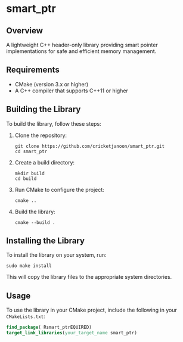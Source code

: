 # smart_ptr

## Overview
A lightweight C++ header-only library providing smart pointer implementations for safe and efficient memory management.

## Requirements
- CMake (version 3.x or higher)
- A C++ compiler that supports C++11 or higher

## Building the Library
To build the library, follow these steps:

1. Clone the repository:
   ```
   git clone https://github.com/cricketjanoon/smart_ptr.git
   cd smart_ptr
   ```

2. Create a build directory:
   ```
   mkdir build
   cd build
   ```

3. Run CMake to configure the project:
   ```
   cmake ..
   ```

4. Build the library:
   ```
   cmake --build .
   ```

## Installing the Library
To install the library on your system, run:
```
sudo make install
```

This will copy the library files to the appropriate system directories.

## Usage
To use the library in your CMake project, include the following in your `CMakeLists.txt`:
```cmake
find_package( Rsmart_ptrEQUIRED)
target_link_libraries(your_target_name smart_ptr)
```
